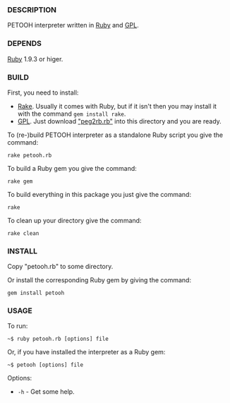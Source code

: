 ### DESCRIPTION

PETOOH interpreter written in [Ruby](http://ruby-lang.org) and [GPL](https://github.com/LavirtheWhiolet/self-bootstrap).

### DEPENDS

[Ruby](http://ruby-lang.org) 1.9.3 or higer.

### BUILD

First, you need to install:
* [Rake](http://docs.seattlerb.org/rake/). Usually it comes with Ruby, but if it isn't then you may install it with the command `gem install rake`.
* [GPL](https://github.com/LavirtheWhiolet/self-bootstrap). Just download ["peg2rb.rb"](https://github.com/LavirtheWhiolet/self-bootstrap/blob/master/peg2rb.rb) into this directory and you are ready.

To (re-)build PETOOH interpreter as a standalone Ruby script you give the command:

    rake petooh.rb

To build a Ruby gem you give the command:
    
    rake gem
    
To build everything in this package you just give the command:
    
    rake

To clean up your directory give the command:

    rake clean

### INSTALL

Copy "petooh.rb" to some directory.

Or install the corresponding Ruby gem by giving the command:

    gem install petooh

### USAGE

To run:

    ~$ ruby petooh.rb [options] file

Or, if you have installed the interpreter as a Ruby gem:

    ~$ petooh [options] file

Options:
* `-h` - Get some help.
